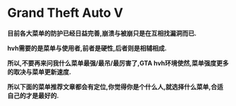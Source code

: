 # Grand Theft Auto V

**目前各大菜单的防护已经日益完善,崩溃与被崩只是在互相找漏洞而已.**

**hvh需要的是菜单与使用者,前者是硬性,后者则是相辅相成.**

**所以,不要再来问我什么菜单最强/最吊/最厉害了,GTA hvh环境使然,菜单强度更多的取决与菜单更新速度.**

**所以下面的菜单推荐文章都会有定位,你觉得你是个什么人,就选择什么菜单,合适自己的才是最好的.**
